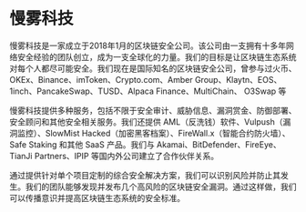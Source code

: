 # 

# 慢雾科技

慢雾科技是一家成立于2018年1月的区块链安全公司。该公司由一支拥有十多年网络安全经验的团队创立，成为一支全球化的力量。我们的目标是让区块链生态系统对每个人都尽可能安全。我们现在是国际知名的区块链安全公司，曾参与过火币、OKEx、Binance、imToken、Crypto.com、Amber Group、Klaytn、EOS、1inch、PancakeSwap、TUSD、Alpaca Finance、MultiChain、 O3Swap 等

慢雾科技提供多种服务，包括不限于安全审计、威胁信息、漏洞赏金、防御部署、安全顾问和其他安全相关服务。我们还提供 AML（反洗钱）软件、Vulpush（漏洞监控）、SlowMist Hacked（加密黑客档案）、FireWall.x（智能合约防火墙）、Safe Staking 和其他 SaaS 产品。我们与 Akamai、BitDefender、FireEye、TianJi Partners、IPIP 等国内外公司建立了合作伙伴关系。

通过提供针对单个项目定制的综合安全解决方案，我们可以识别风险并防止其发生。我们的团队能够发现并发布几个高风险的区块链安全漏洞。通过这样做，我们可以传播意识并提高区块链生态系统的安全标准。


